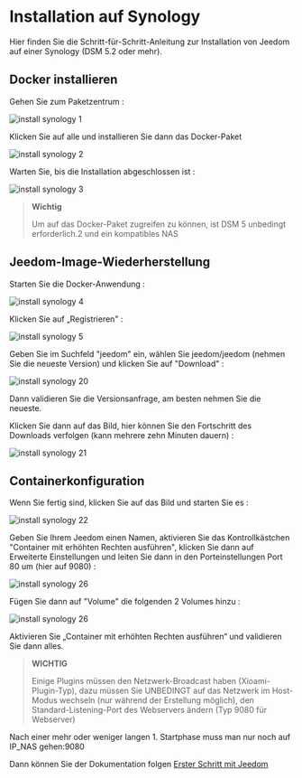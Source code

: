 # Installation auf Synology

Hier finden Sie die Schritt-für-Schritt-Anleitung zur Installation von Jeedom auf einer Synology (DSM 5.2 oder mehr).

## Docker installieren

Gehen Sie zum Paketzentrum :

![install synology 1](images/install_synology_1.PNG)

Klicken Sie auf alle und installieren Sie dann das Docker-Paket

![install synology 2](images/install_synology_2.PNG)

Warten Sie, bis die Installation abgeschlossen ist :

![install synology 3](images/install_synology_3.PNG)

> **Wichtig**
>
> Um auf das Docker-Paket zugreifen zu können, ist DSM 5 unbedingt erforderlich.2 und ein kompatibles NAS

## Jeedom-Image-Wiederherstellung

Starten Sie die Docker-Anwendung :

![install synology 4](images/install_synology_4.PNG)

Klicken Sie auf „Registrieren" :

![install synology 5](images/install_synology_5.PNG)

Geben Sie im Suchfeld "jeedom" ein, wählen Sie jeedom/jeedom (nehmen Sie die neueste Version) und klicken Sie auf "Download" :

![install synology 20](images/install_synology_20.PNG)

Dann validieren Sie die Versionsanfrage, am besten nehmen Sie die neueste.

Klicken Sie dann auf das Bild, hier können Sie den Fortschritt des Downloads verfolgen (kann mehrere zehn Minuten dauern) :

![install synology 21](images/install_synology_21.PNG)

## Containerkonfiguration

Wenn Sie fertig sind, klicken Sie auf das Bild und starten Sie es :

![install synology 22](images/install_synology_22.PNG)

Geben Sie Ihrem Jeedom einen Namen, aktivieren Sie das Kontrollkästchen "Container mit erhöhten Rechten ausführen", klicken Sie dann auf Erweiterte Einstellungen und leiten Sie dann in den Porteinstellungen Port 80 um (hier auf 9080) :

![install synology 26](images/install_synology_23.PNG)

Fügen Sie dann auf "Volume" die folgenden 2 Volumes hinzu :

![install synology 26](images/install_synology_24.PNG)

Aktivieren Sie „Container mit erhöhten Rechten ausführen“ und validieren Sie dann alles.

> **WICHTIG**
>
> Einige Plugins müssen den Netzwerk-Broadcast haben (Xioami-Plugin-Typ), dazu müssen Sie UNBEDINGT auf das Netzwerk im Host-Modus wechseln (nur während der Erstellung möglich), den Standard-Listening-Port des Webservers ändern (Typ 9080 für Webserver)

Nach einer mehr oder weniger langen 1. Startphase muss man nur noch auf IP_NAS gehen:9080

Dann können Sie der Dokumentation folgen [Erster Schritt mit Jeedom](https://doc.jeedom.com/de_DE/premiers-pas/index)
